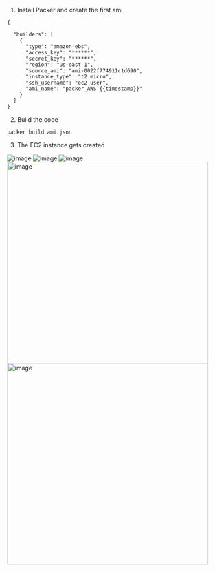 1. Install Packer and create the first ami
```
{

  "builders": [
    {
      "type": "amazon-ebs",
      "access_key": "******",
      "secret_key": "******",
      "region": "us-east-1",
      "source_ami": "ami-0022f774911c1d690",
      "instance_type": "t2.micro",
      "ssh_username": "ec2-user",
      "ami_name": "packer_AWS {{timestamp}}"
    }
  ]
}

```
2. Build the code
```
packer build ami.json
```
3. The EC2 instance gets created

![image](https://user-images.githubusercontent.com/49971693/167227482-ff9746b4-83c6-49b1-9f2e-28462d4335e8.png)
![image](https://user-images.githubusercontent.com/49971693/167227487-bf929e96-9ff2-4301-a6b9-bd14a0d0e1ea.png)
![image](https://user-images.githubusercontent.com/49971693/167227498-a4fdb949-691f-464d-b895-92e99719be7a.png)
<img width="468" alt="image" src="https://user-images.githubusercontent.com/49971693/167227505-706eedd0-ff10-4814-8e5d-49d57e102d53.png">
<img width="468" alt="image" src="https://user-images.githubusercontent.com/49971693/167227508-85803c5d-c268-43fb-bca0-54395b6bfcb4.png">
